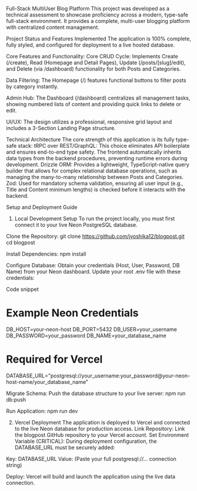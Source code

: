 Full-Stack MultiUser Blog Platform
This project was developed as a technical assessment to showcase proficiency across a modern, type-safe full-stack environment. It provides a complete, multi-user blogging platform with centralized content management.

Project Status and Features Implemented
The application is 100% complete, fully styled, and configured for deployment to a live hosted database.

Core Features and Functionality:
Core CRUD Cycle: Implements Create (/create), Read (Homepage and Detail Pages), Update (/posts/[slug]/edit), and Delete (via /dashboard) functionality for both Posts and Categories.

Data Filtering: The Homepage (/) features functional buttons to filter posts by category instantly.

Admin Hub: The Dashboard (/dashboard) centralizes all management tasks, showing numbered lists of content and providing quick links to delete or edit.

UI/UX: The design utilizes a professional, responsive grid layout and includes a 3-Section Landing Page structure.

Technical Architecture
The core strength of this application is its fully type-safe stack:
tRPC over REST/GraphQL: This choice eliminates API boilerplate and ensures end-to-end type safety. The frontend automatically inherits data types from the backend procedures, preventing runtime errors during development.
Drizzle ORM: Provides a lightweight, TypeScript-native query builder that allows for complex relational database operations, such as managing the many-to-many relationship between Posts and Categories.
Zod: Used for mandatory schema validation, ensuring all user input (e.g., Title and Content minimum lengths) is checked before it interacts with the backend.

Setup and Deployment Guide
1. Local Development Setup
To run the project locally, you must first connect it to your live Neon PostgreSQL database.

Clone the Repository:
git clone https://github.com/jyoshika12/blogpost.git
cd blogpost

Install Dependencies:
npm install

Configure Database: 
Obtain your credentials (Host, User, Password, DB Name) from your Neon dashboard. Update your root .env file with these credentials:

Code snippet
# Example Neon Credentials
DB_HOST=your-neon-host
DB_PORT=5432
DB_USER=your_username
DB_PASSWORD=your_password
DB_NAME=your_database_name

# Required for Vercel
DATABASE_URL="postgresql://your_username:your_password@your-neon-host-name/your_database_name" 

Migrate Schema: 
Push the database structure to your live server:
npm run db:push

Run Application:
npm run dev

2. Vercel Deployment
The application is deployed to Vercel and connected to the live Neon database for production access.
Link Repository: Link the blogpost GitHub repository to your Vercel account.
Set Environment Variable (CRITICAL): During deployment configuration, the DATABASE_URL must be securely added:

Key: DATABASE_URL
Value: (Paste your full postgresql://... connection string)

Deploy: Vercel will build and launch the application using the live data connection.
